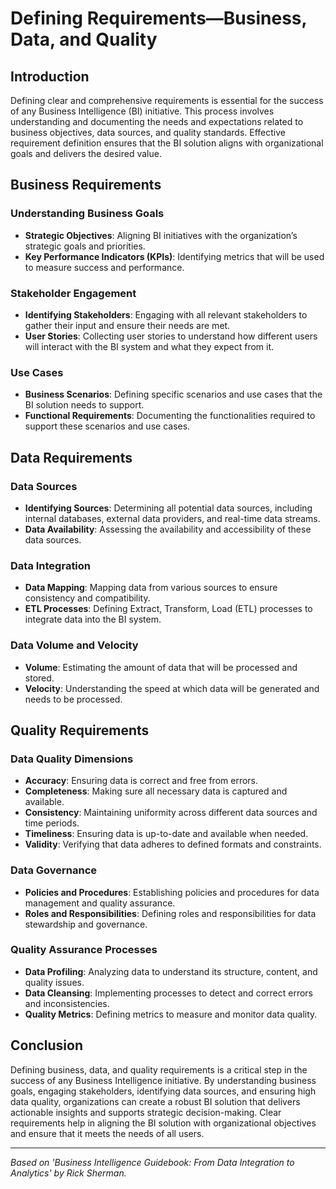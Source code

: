 # Defining Requirements—Business, Data, and Quality

## Introduction

Defining clear and comprehensive requirements is essential for the success of any Business Intelligence (BI) initiative. This process involves understanding and documenting the needs and expectations related to business objectives, data sources, and quality standards. Effective requirement definition ensures that the BI solution aligns with organizational goals and delivers the desired value.

## Business Requirements

### Understanding Business Goals
- **Strategic Objectives**: Aligning BI initiatives with the organization’s strategic goals and priorities.
- **Key Performance Indicators (KPIs)**: Identifying metrics that will be used to measure success and performance.

### Stakeholder Engagement
- **Identifying Stakeholders**: Engaging with all relevant stakeholders to gather their input and ensure their needs are met.
- **User Stories**: Collecting user stories to understand how different users will interact with the BI system and what they expect from it.

### Use Cases
- **Business Scenarios**: Defining specific scenarios and use cases that the BI solution needs to support.
- **Functional Requirements**: Documenting the functionalities required to support these scenarios and use cases.

## Data Requirements

### Data Sources
- **Identifying Sources**: Determining all potential data sources, including internal databases, external data providers, and real-time data streams.
- **Data Availability**: Assessing the availability and accessibility of these data sources.

### Data Integration
- **Data Mapping**: Mapping data from various sources to ensure consistency and compatibility.
- **ETL Processes**: Defining Extract, Transform, Load (ETL) processes to integrate data into the BI system.

### Data Volume and Velocity
- **Volume**: Estimating the amount of data that will be processed and stored.
- **Velocity**: Understanding the speed at which data will be generated and needs to be processed.

## Quality Requirements

### Data Quality Dimensions
- **Accuracy**: Ensuring data is correct and free from errors.
- **Completeness**: Making sure all necessary data is captured and available.
- **Consistency**: Maintaining uniformity across different data sources and time periods.
- **Timeliness**: Ensuring data is up-to-date and available when needed.
- **Validity**: Verifying that data adheres to defined formats and constraints.

### Data Governance
- **Policies and Procedures**: Establishing policies and procedures for data management and quality assurance.
- **Roles and Responsibilities**: Defining roles and responsibilities for data stewardship and governance.

### Quality Assurance Processes
- **Data Profiling**: Analyzing data to understand its structure, content, and quality issues.
- **Data Cleansing**: Implementing processes to detect and correct errors and inconsistencies.
- **Quality Metrics**: Defining metrics to measure and monitor data quality.

## Conclusion

Defining business, data, and quality requirements is a critical step in the success of any Business Intelligence initiative. By understanding business goals, engaging stakeholders, identifying data sources, and ensuring high data quality, organizations can create a robust BI solution that delivers actionable insights and supports strategic decision-making. Clear requirements help in aligning the BI solution with organizational objectives and ensure that it meets the needs of all users.

---

*Based on 'Business Intelligence Guidebook: From Data Integration to Analytics' by Rick Sherman.*

